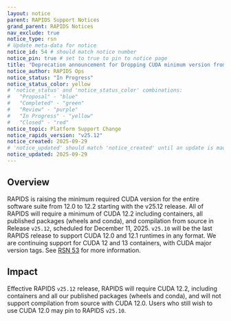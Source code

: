 ```yaml
---
layout: notice
parent: RAPIDS Support Notices
grand_parent: RAPIDS Notices
nav_exclude: true
notice_type: rsn
# Update meta-data for notice
notice_id: 54 # should match notice number
notice_pin: true # set to true to pin to notice page
title: "Deprecation announcement for Dropping CUDA minimum version from 12.0 to 12.2 in v25.12"
notice_author: RAPIDS Ops
notice_status: "In Progress"
notice_status_color: yellow
# 'notice_status' and 'notice_status_color' combinations:
#   "Proposal" - "blue"
#   "Completed" - "green"
#   "Review" - "purple"
#   "In Progress" - "yellow"
#   "Closed" - "red"
notice_topic: Platform Support Change
notice_rapids_version: "v25.12"
notice_created: 2025-09-29
# 'notice_updated' should match 'notice_created' until an update is made
notice_updated: 2025-09-29
---
```


## Overview

RAPIDS is raising the minimum required CUDA version for the entire software suite from 12.0 to 12.2 starting with the v25.12 release.
All of RAPIDS will require a minimum of CUDA 12.2 including containers, all published packages (wheels and conda), and compilation from source in Release `v25.12`, scheduled for December 11, 2025.
`v25.10` will be the last RAPIDS release to support CUDA 12.0 and 12.1 runtimes in any format.
We are continuing support for CUDA 12 and 13 containers, with CUDA major version tags. See [RSN 53](https://docs.rapids.ai/notices/rsn0053/) for more information.

## Impact

Effective RAPIDS `v25.12` release, RAPIDS will require CUDA 12.2, including containers and all our published packages (wheels and conda), and will not support compilation from source with CUDA 12.0.
Users who still wish to use CUDA 12.0 may pin to RAPIDS `v25.10`.

